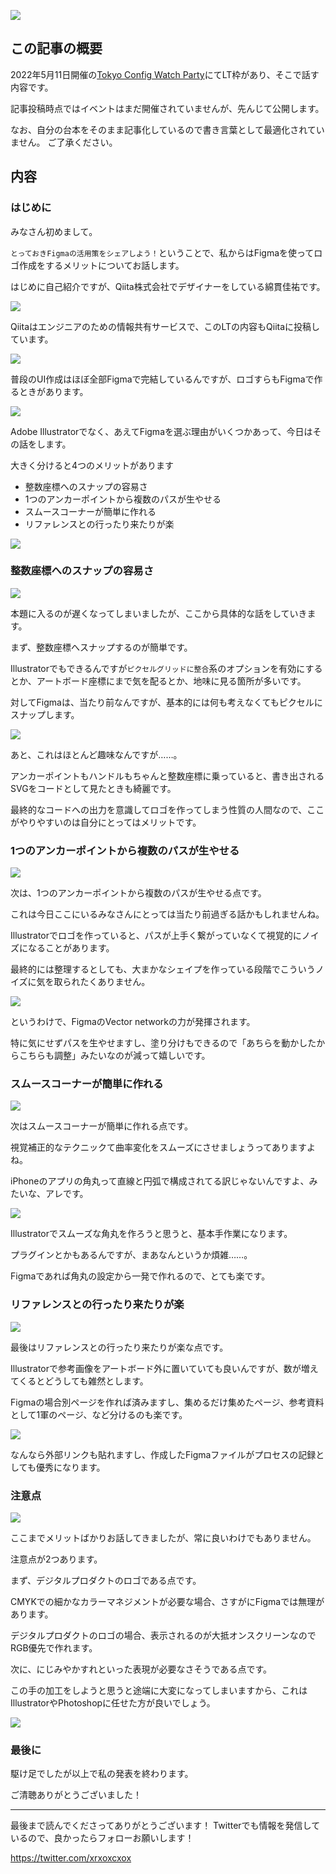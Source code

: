 <!--
title:   Figmaを使ったロゴ作りのメリット（Tokyo Config Watch Party とっておきFigmaの活用策をシェアしよう！）
tags:    figma,tips
id:      261b4b63bfd3fe688b17
private: false
-->
![](images/config-2022-lt-frame-01.png)
## この記事の概要

2022年5月11日開催の[Tokyo Config Watch Party](https://configtokyo.splashthat.com/)にてLT枠があり、そこで話す内容です。

記事投稿時点ではイベントはまだ開催されていませんが、先んじて公開します。

なお、自分の台本をそのまま記事化しているので書き言葉として最適化されていません。
ご了承ください。

## 内容

### はじめに

みなさん初めまして。

`とっておきFigmaの活用策をシェアしよう！`ということで、私からはFigmaを使ってロゴ作成をするメリットについてお話します。

はじめに自己紹介ですが、Qiita株式会社でデザイナーをしている綿貫佳祐です。

![](images/config-2022-lt-frame-02.png)

Qiitaはエンジニアのための情報共有サービスで、このLTの内容もQiitaに投稿しています。

![](images/config-2022-lt-frame-03.png)

普段のUI作成はほぼ全部Figmaで完結しているんですが、ロゴすらもFigmaで作るときがあります。

![](images/config-2022-lt-frame-04.png)

Adobe Illustratorでなく、あえてFigmaを選ぶ理由がいくつかあって、今日はその話をします。

大きく分けると4つのメリットがあります

- 整数座標へのスナップの容易さ
- 1つのアンカーポイントから複数のパスが生やせる
- スムースコーナーが簡単に作れる
- リファレンスとの行ったり来たりが楽

![](images/config-2022-lt-frame-05.png)

### 整数座標へのスナップの容易さ

![](images/config-2022-lt-frame-06.png)

本題に入るのが遅くなってしまいましたが、ここから具体的な話をしていきます。

まず、整数座標へスナップするのが簡単です。

Illustratorでもできるんですが`ピクセルグリッドに整合`系のオプションを有効にするとか、アートボード座標にまで気を配るとか、地味に見る箇所が多いです。

対してFigmaは、当たり前なんですが、基本的には何も考えなくてもピクセルにスナップします。

![](images/config-2022-lt-frame-07.png)

あと、これはほとんど趣味なんですが……。

アンカーポイントもハンドルもちゃんと整数座標に乗っていると、書き出されるSVGをコードとして見たときも綺麗です。

最終的なコードへの出力を意識してロゴを作ってしまう性質の人間なので、ここがやりやすいのは自分にとってはメリットです。

### 1つのアンカーポイントから複数のパスが生やせる

![](images/config-2022-lt-frame-08.png)

次は、1つのアンカーポイントから複数のパスが生やせる点です。

これは今日ここにいるみなさんにとっては当たり前過ぎる話かもしれませんね。

Illustratorでロゴを作っていると、パスが上手く繋がっていなくて視覚的にノイズになることがあります。

最終的には整理するとしても、大まかなシェイプを作っている段階でこういうノイズに気を取られたくありません。

![](images/config-2022-lt-frame-09.png)

というわけで、FigmaのVector networkの力が発揮されます。

特に気にせずパスを生やせますし、塗り分けもできるので「あちらを動かしたからこちらも調整」みたいなのが減って嬉しいです。

### スムースコーナーが簡単に作れる

![](images/config-2022-lt-frame-10.png)

次はスムースコーナーが簡単に作れる点です。

視覚補正的なテクニックて曲率変化をスムーズにさせましょうってありますよね。

iPhoneのアプリの角丸って直線と円弧で構成されてる訳じゃないんですよ、みたいな、アレです。

![](images/config-2022-lt-frame-11.png)

Illustratorでスムーズな角丸を作ろうと思うと、基本手作業になります。

プラグインとかもあるんですが、まあなんというか煩雑……。

Figmaであれば角丸の設定から一発で作れるので、とても楽です。

### リファレンスとの行ったり来たりが楽

![](images/config-2022-lt-frame-12.png)

最後はリファレンスとの行ったり来たりが楽な点です。

Illustratorで参考画像をアートボード外に置いていても良いんですが、数が増えてくるとどうしても雑然とします。

Figmaの場合別ページを作れば済みますし、集めるだけ集めたページ、参考資料として1軍のページ、など分けるのも楽です。

![](images/config-2022-lt-frame-13.png)

なんなら外部リンクも貼れますし、作成したFigmaファイルがプロセスの記録としても優秀になります。

### 注意点

![](images/config-2022-lt-frame-14.png)

ここまでメリットばかりお話してきましたが、常に良いわけでもありません。

注意点が2つあります。

まず、デジタルプロダクトのロゴである点です。

CMYKでの細かなカラーマネジメントが必要な場合、さすがにFigmaでは無理があります。

デジタルプロダクトのロゴの場合、表示されるのが大抵オンスクリーンなのでRGB優先で作れます。

次に、にじみやかすれといった表現が必要なさそうである点です。

この手の加工をしようと思うと途端に大変になってしまいますから、これはIllustratorやPhotoshopに任せた方が良いでしょう。

![](images/config-2022-lt-frame-15.png)

### 最後に

駆け足でしたが以上で私の発表を終わります。

ご清聴ありがとうございました！

---

最後まで読んでくださってありがとうございます！
Twitterでも情報を発信しているので、良かったらフォローお願いします！

https://twitter.com/xrxoxcxox